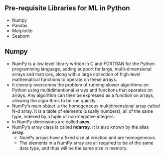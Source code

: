 ## Pre-requisite Libraries for ML in Python

- Numpy
- Pandas
- Matplotlib
- Seaborn

## Numpy

- NumPy is a low level library written in C and FORTRAN for the Python programming language, adding support for large, multi-dimensional arrays and matrices, along with a large collection of high-level mathematical functions to operate on these arrays.
- It cleverly overcomes the problem of running slower algorithms on Python using multidimentional arrays and functions that operates on arrays. Any algorithm can then be expressed as a function on arrays, allowing the algorithms to be run quickly.
- NumPy’s main object is the homogeneous multidimensional array called N-d array. It is a table of elements (usually numbers), all of the same type, indexed by a tuple of non-negative integers.
- In NumPy dimensions are called **axes**.
- NumPy’s array class is called **ndarray**. It is also known by the alias **array**.
  - NumPy arrays have a fixed size at creation and are homogeneous.
  - The elements in a NumPy array are all required to be of the same data type, and thus will be the same size in memory.
